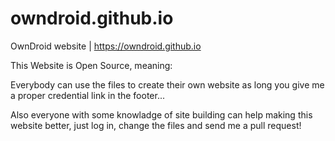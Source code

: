 # owndroid.github.io
OwnDroid website | https://owndroid.github.io

This Website is Open Source, meaning:

Everybody can use the files to create their own website as long you give me a proper credential link in the footer...

Also everyone with some knowladge of site building can help making this website better, just log in, change the files and send me a pull
request!
